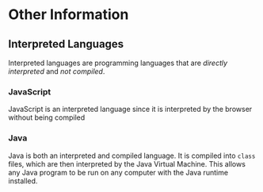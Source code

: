 # Other Information

## Interpreted Languages

Interpreted languages are programming languages that are _directly interpreted_ and _not compiled_.

### JavaScript

JavaScript is an interpreted language since it is interpreted by the browser without being compiled

### Java

Java is both an interpreted and compiled language.
It is compiled into `class` files, which are then interpreted by the Java Virtual Machine.
This allows any Java program to be run on any computer with the Java runtime installed.
